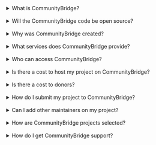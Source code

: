 <details>
  
  <summary>What is CommunityBridge?<br />&nbsp;</summary>
  
  CommunityBridge is a platform created by the Linux Foundation to empower developers — and the individuals and organizations who support them — to advance open source sustainability, security, and diversity CommunityBridge brings together project maintainers, contributors, and users to fund open source projects, improve code security, boost the size and diversity of open source communities, and much more.

</details>

<details>
  
  <summary>Will the CommunityBridge code be open source?<br />&nbsp;</summary>
  
  With the public release, we also wanted to update everyone on the open source plans for the software itself. We are currently cleaning up the code, enhancing documentation and getting ready to open source the codebase so that it will be easier for developers to learn the code and contribute. We are a nonprofit and don't have an army of developers so it will take a bit more time. We're also working on soliciting feedback from developers about our plans for the license, code upstreaming model, and code of conduct. In particular we are seeking to align the licensing structure with free software principles. We will open source the codebase with the next release targeted for early Q3.

</details>
 
<details>
  
  <summary>Why was CommunityBridge created?<br />&nbsp;</summary>
  
  Open source powers more than 80% of the technology we all use every day, yet many of the world’s most critical developers and open source projects face barriers to growing and sustaining their communities, ranging from challenges with generating funding to improving security to advancing developers’ ability to further excel and contribute.
  
  Ensuring open source communities have the resources needed to secure and maintain their code, grow their communities, and advance these technologies is critical. CommunityBridge will help address these issues by:
  
  * Improving the sustainability of open source by putting more money into the hands of developers;
  * Nurturing new contributors and increasing diversity in open source communities by creating on-ramps for open source talent; and
  * Improving security best practices in open source development and providing visibility into specific dependencies and vulnerabilities that projects rely upon.

</details>

<details>
  
  <summary>What services does CommunityBridge provide?<br />&nbsp;</summary>
  
  Throughout 2019 and 2020, the Linux Foundation will unveil a full suite of CommunityBridge services and tools designed to support maintainers, contributors, aspiring developers, and organizations that create and depend on open source software.
  
  The initial services available at launch include:
  
  _CommunityBridge Funding_: A crowdfunding service to raise money via donations from individuals and corporations so projects can pay maintainers and developers directly for their development efforts or project expenses. Features include fund matching, best practice badges, and diversity and civility promotions.
  
  _CommunityBridge Security_: A project scanning service to provide maintainers with relevant information about upstream dependencies, security vulnerabilities, usage reports, and licensing details. Includes a bug bounty service to provide replicable defects as well as a backlog of actionable data that maintainers can easily use to improve the security and robustness of their projects.
  
  _CommunityBridge Mentorship_: A mentorship matchmaking service that helps grow interested individuals into participating contributors in open source communities. It connects mentorship candidates with projects; mentees with mentors; projects with donors to provide mentorship stipends; and mentorship graduates with potential job opportunities.

</details>

<details>
  
  <summary>Who can access CommunityBridge?<br />&nbsp;</summary>
  
  CommunityBridge is open to the public. Anyone can view the public dashboards for open source projects on CommunityBridge, apply to participate as a mentor or mentee, or donate funds to a project. Maintainers of open source projects that have made an impact on the world can apply to run crowdfunding campaigns or mentorship programs through CommunityBridge.

</details>

<details>
  
  <summary>Is there a cost to host my project on CommunityBridge?<br />&nbsp;</summary>
  
  CommunityBridge is free for open source projects. No fees of any kind are assessed to open source projects on the platform.

</details>

<details>
  
  <summary>Is there a cost to donors?<br />&nbsp;</summary>
  
  No fees of any kind will be charged for the first $10M USD raised through CommunityBridge; the Linux Foundation will underwrite the platform fees and payment processor fees for these donations. Every dollar of the first $10M raised will be available to the projects hosted on CommunityBridge for their use. Once the $10M milestone has been reached, contributions from individual and corporate donors will be subject to a 5% platform fee plus a payment processor fee.

</details>

<details>
  
  <summary>How do I submit my project to CommunityBridge?<br />&nbsp;</summary>
  
  Simply log in with your Google, GitHub, or Linux Foundation ID and follow the step-by-step guide. The application process takes just a few minutes, but please note that only project maintainers and/or collaborators with administrative control can submit a project to CommunityBridge to be reviewed for inclusion.

</details>

<details>
  
  <summary>Can I add other maintainers on my project?<br />&nbsp;</summary>
  
  At this time, CommunityBridge supports one maintainer per project who serves as the admin of that project within the platform.

</details>

<details>
  
  <summary>How are CommunityBridge projects selected?<br />&nbsp;</summary>
  
  Inclusion of an open source project on CommunityBridge will be subject to the review and approval of the Linux Foundation. Among others, relevant considerations may include confirmation that the project is entirely an open source project; that it has sufficient indicia of broad community usage; and that it is aligned to the Linux Foundation’s purposes for the support of open source projects.

</details>

<details>
  <summary>How do I get CommunityBridge support?</summary>
  
  Click Support in the top menu or go to [https://support.communitybridge.org/](https://support.communitybridge.org/) to contact CommunityBridge support.
  
  The Help Center appears and offers various options to help you get the assistance you need.

</details>
